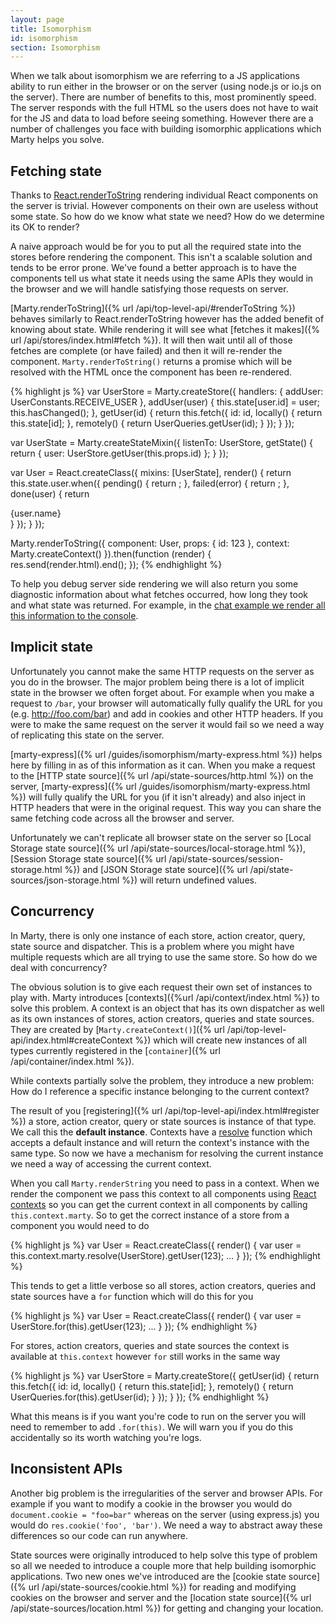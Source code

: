 ```yaml
---
layout: page
title: Isomorphism
id: isomorphism
section: Isomorphism
---
```


When we talk about isomorphism we are referring to a JS applications ability to run either in the browser or on the server (using node.js or io.js on the server). There are number of benefits to this, most prominently speed. The server responds with the full HTML so the users does not have to wait for the JS and data to load before seeing something. However there are a number of challenges you face with building isomorphic applications which Marty helps you solve.

<h2 id="fetching-state">Fetching state</h2>

Thanks to [React.renderToString](http://facebook.github.io/react/docs/top-level-api.html#react.rendertostring) rendering individual React components on the server is trivial. However components on their own are useless without some state. So how do we know what state we need? How do we determine its OK to render?

A naive approach would be for you to put all the required state into the stores before rendering the component. This isn't a scalable solution and tends to be error prone. We've found a better approach is to have the components tell us what state it needs using the same APIs they would in the browser and we will handle satisfying those requests on server.

[Marty.renderToString]({% url /api/top-level-api/#renderToString %}) behaves similarly to React.renderToString however has the added benefit of knowing about state. While rendering it will see what [fetches it makes]({% url /api/stores/index.html#fetch %}). It will then wait until all of those fetches are complete (or have failed) and then it will re-render the component. ``Marty.renderToString()`` returns a promise which will be resolved with the HTML once the component has been re-rendered.

{% highlight js %}
var UserStore = Marty.createStore({
    handlers: {
        addUser: UserConstants.RECEIVE_USER
    },
    addUser(user) {
        this.state[user.id] = user;
        this.hasChanged();
    },
    getUser(id) {
        return this.fetch({
            id: id,
            locally() {
                return this.state[id];
            },
            remotely() {
                return UserQueries.getUser(id);
            }
        });
    }
});

var UserState = Marty.createStateMixin({
    listenTo: UserStore,
    getState() {
        return {
            user: UserStore.getUser(this.props.id)
        };
    }
});

var User = React.createClass({
    mixins: [UserState],
    render() {
        return this.state.user.when({
            pending() {
                return <Loading />;
            },
            failed(error) {
                return <Error error={error} />;
            },
            done(user) {
                return <div>{user.name}</div>
            }
        });
    }
});

Marty.renderToString({
    component: User,
    props: { id: 123 },
    context: Marty.createContext()
}).then(function (render) {
    res.send(render.html).end();
});
{% endhighlight %}

To help you debug server side rendering we will also return you some diagnostic information about what fetches occurred, how long they took and what state was returned. For example, in the [chat example we render all this information to the console](https://github.com/jhollingworth/marty-chat-example/blob/v0.9/app/server/index.js#L32-L49).

<h2 id="implicit-state">Implicit state</h2>

Unfortunately you cannot make the same HTTP requests on the server as you do in the browser. The major problem being there is a lot of implicit state in the browser we often forget about. For example when you make a request to `/bar`, your browser will automatically fully qualify the URL for you (e.g. http://foo.com/bar) and add in cookies and other HTTP headers. If you were to make the same request on the server it would fail so we need a way of replicating this state on the server.

[marty-express]({% url /guides/isomorphism/marty-express.html %}) helps here by filling in as of this information as it can. When you make a request to the [HTTP state source]({% url /api/state-sources/http.html %}) on the server, [marty-express]({% url /guides/isomorphism/marty-express.html %}) will fully qualify the URL for you (if it isn't already) and also inject in HTTP headers that were in the original request. This way you can share the same fetching code across all the browser and server.

Unfortunately we can't replicate all browser state on the server so [Local Storage state source]({% url /api/state-sources/local-storage.html %}), [Session Storage state source]({% url /api/state-sources/session-storage.html %}) and [JSON Storage state source]({% url /api/state-sources/json-storage.html %}) will return undefined values.

<h2 id="concurrency">Concurrency</h2>

In Marty, there is only one instance of each store, action creator, query, state source and dispatcher. This is a problem where you might have multiple requests which are all trying to use the same store. So how do we deal with concurrency?

The obvious solution is to give each request their own set of instances to play with. Marty introduces [contexts]({%url /api/context/index.html %}) to solve this problem. A context is an object that has its own dispatcher as well as its own instances of stores, action creators, queries and state sources. They are created by [``Marty.createContext()``]({% url /api/top-level-api/index.html#createContext %}) which will create new instances of all types currently registered in the [``container``]({% url /api/container/index.html %}).

While contexts partially solve the problem, they introduce a new problem: How do I reference a specific instance belonging to the current context?

The result of you [registering]({% url /api/top-level-api/index.html#register %}) a store, action creator, query or state sources is instance of that type. We call this the **default instance**. Contexts have a [resolve](http://martyjs.org/v/0.9.0-rc2/api/context/index.html#resolve) function which accepts a default instance and will return the context's instance with the same type. So now we have a mechanism for resolving the current instance we need a way of accessing the current context.

When you call ``Marty.renderString`` you need to pass in a context. When we render the component we pass this context to all components using [React contexts](https://www.tildedave.com/2014/11/15/introduction-to-contexts-in-react-js.html) so you can get the current context in all components by calling ``this.context.marty``. So to get the correct instance of a store from a component you would need to do

{% highlight js %}
var User = React.createClass({
    render() {
        var user = this.context.marty.resolve(UserStore).getUser(123);
        ...
    }
});
{% endhighlight %}

This tends to get a little verbose so all stores, action creators, queries and state sources have a ``for`` function which will do this for you

{% highlight js %}
var User = React.createClass({
    render() {
        var user = UserStore.for(this).getUser(123);
        ...
    }
});
{% endhighlight %}

For stores, action creators, queries and state sources the context is available at ``this.context`` however ``for`` still works in the same way

{% highlight js %}
var UserStore = Marty.createStore({
    getUser(id) {
        return this.fetch({
            id: id,
            locally() {
                return this.state[id];
            },
            remotely() {
                return UserQueries.for(this).getUser(id);
            }
        });
    }
});
{% endhighlight %}

What this means is if you want you're code to run on the server you will need to remember to add ``.for(this)``. We will warn you if you do this accidentally so its worth watching you're logs.

<h2 id="inconsistent-apis">Inconsistent APIs</h2>

Another big problem is the irregularities of the server and browser APIs. For example if you want to modify a cookie in the browser you would do ``document.cookie = "foo=bar"`` whereas on the server (using express.js) you would do ``res.cookie('foo', 'bar')``. We need a way to abstract away these differences so our code can run anywhere.

State sources were originally introduced to help solve this type of problem so all we needed to introduce a couple more that help building isomorphic applications. Two new ones we've introduced are the [cookie state source]({% url /api/state-sources/cookie.html %}) for reading and modifying cookies on the browser and server and the [location state source]({% url /api/state-sources/location.html %}) for getting and changing your location.


